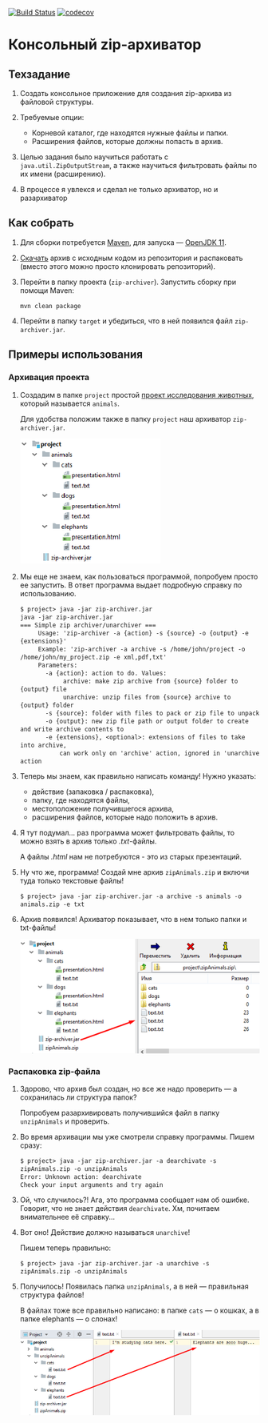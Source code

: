 [![Build Status](https://travis-ci.org/vermucht/zip-archiver.svg?branch=master)](https://travis-ci.org/vermucht/zip-archiver)
[![codecov](https://codecov.io/gh/vermucht/zip-archiver/branch/master/graph/badge.svg)](https://codecov.io/gh/vermucht/zip-archiver)

# Консольный zip-архиватор

## Техзадание

1. Создать консольное приложение для создания zip-архива из файловой структуры.

1. Требуемые опции: 
    - Корневой каталог, где находятся нужные файлы и папки.
    - Расширения файлов, которые должны попасть в архив.
        
1. Целью задания было научиться работать с `java.util.ZipOutputStream`, а также научиться фильтровать файлы по их имени (расширению).

1. В процессе я увлекся и сделал не только архиватор, но и разархиватор 

## Как собрать

1. Для сборки потребуется [Maven](https://maven.apache.org/download.cgi), 
для запуска — [OpenJDK 11](https://jdk.java.net/11/).

1. [Скачать](https://github.com/vermucht/zip-archiver/archive/master.zip)
архив с исходным кодом из репозитория и распаковать 
(вместо этого можно просто клонировать репозиторий).

1. Перейти в папку проекта (`zip-archiver`). 
Запустить сборку при помощи Maven: 
    ```
    mvn clean package
    ```

1. Перейти в папку `target` и убедиться, что в ней появился файл `zip-archiver.jar`.

## Примеры использования

### Архивация проекта

1. Создадим в папке `project` простой [проект исследования животных](docs/animals), который называется `animals`.
    
    Для удобства положим также в папку `project` наш архиватор `zip-archiver.jar`.

    ![Дерево проекта исследователя животных](docs/img/project_tree.png)
    
1. Мы еще не знаем, как пользоваться программой, попробуем просто ее запустить. 
В ответ программа выдает подробную справку по использованию.
    ```
    $ project> java -jar zip-archiver.jar
    java -jar zip-archiver.jar
    === Simple zip archiver/unarchiver ===
         Usage: 'zip-archiver -a {action} -s {source} -o {output} -e {extensions}'
         Example: 'zip-archiver -a archive -s /home/john/project -o /home/john/my_project.zip -e xml,pdf,txt'
         Parameters:
           -a {action}: action to do. Values:
                archive: make zip archive from {source} folder to {output} file
                unarchive: unzip files from {source} archive to {output} folder
           -s {source}: folder with files to pack or zip file to unpack
           -o {output}: new zip file path or output folder to create and write archive contents to
           -e {extensions}, <optional>: extensions of files to take into archive,
               can work only on 'archive' action, ignored in 'unarchive action
    ```
    
1. Теперь мы знаем, как правильно написать команду! 
Нужно указать:
    - действие (запаковка / распаковка),
    - папку, где находятся файлы,
    - местоположение получившегося архива,
    - расширения файлов, которые надо положить в архив.
    
1. Я тут подумал... раз программа может фильтровать файлы, то можно взять в архив только *.txt*-файлы. 
    
    А файлы *.html* нам не потребуются - это из старых презентаций.
    
1. Ну что же, программа! Создай мне архив `zipAnimals.zip` и включи туда только текстовые файлы!
    ```
    $ project> java -jar zip-archiver.jar -a archive -s animals -o animals.zip -e txt
    ```
    
1. Архив появился! Архиватор показывает, что в нем только папки и txt-файлы!

    ![Готовый архив проекта](docs/img/archive_created.png)
    
### Распаковка zip-файла

1. Здорово, что архив был создан, но все же надо проверить — а сохранилась ли структура папок?
    
    Попробуем разархивировать получившийся файл в папку `unzipAnimals` и проверить.

2. Во время архивации мы уже смотрели справку программы. Пишем сразу:
    ```
    $ project> java -jar zip-archiver.jar -a dearchivate -s zipAnimals.zip -o unzipAnimals
    Error: Unknown action: dearchivate
    Check your input arguments and try again
    ```
1. Ой, что случилось?! 
   Ага, это программа сообщает нам об ошибке. 
   Говорит, что не знает действия `dearchivate`.
   Хм, почитаем внимательнее её справку...
   
1. Вот оно! Действие должно называться `unarchive`! 

    Пишем теперь правильно:
    ```
    $ project> java -jar zip-archiver.jar -a unarchive -s zipAnimals.zip -o unzipAnimals
    ```

1. Получилось! 
    Появилась папка `unzipAnimals`, а в ней — правильная
     структура файлов!

   В файлах тоже все правильно написано: 
   в папке `cats` — о кошках, 
   а в папке elephants — о слонах!
   
   ![Архив после распаковки](docs/img/after_unzip.png)
